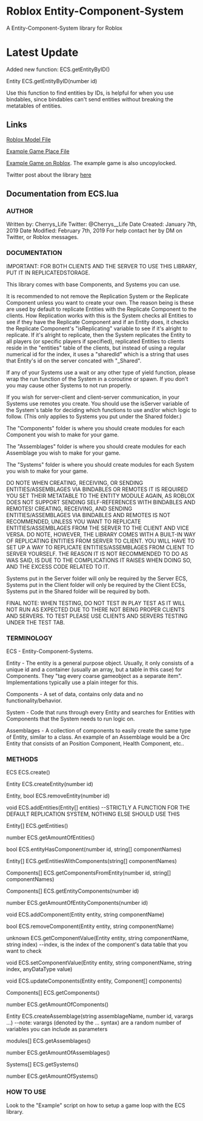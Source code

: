 # Roblox Entity-Component-System
A Entity-Component-System library for Roblox

# Latest Update
Added new function: ECS.getEntityByID()

Entity ECS.getEntityByID(number id)

Use this function to find entities by IDs, is helpful for when you use bindables, since bindables can't send entities
without breaking the metatables of entities.

## Links

[Roblox Model File](https://github.com/Cherrruuu/Roblox-Entity-Component-System/blob/master/Other/ECS.rbxm)

[Example Game Place File](https://github.com/Cherrruuu/Roblox-Entity-Component-System/blob/master/Other/Coin-Collect-Example-Game.rbxl)

[Example Game on Roblox](https://www.roblox.com/games/2784186475/Coin-Collect-Example-Game). The example game is also uncopylocked.

Twitter post about the library [here](https://twitter.com/Cherrys__Life/status/1094385102480646145)

## Documentation from ECS.lua

### AUTHOR



Written by: Cherrys_Life
Twitter: @Cherrys__Life
Date Created: January 7th, 2019
Date Modified: February 7th, 2019
For help contact her by DM on Twitter, or Roblox messages.



### DOCUMENTATION



IMPORTANT: FOR BOTH CLIENTS AND THE SERVER TO USE THIS LIBRARY, PUT IT IN REPLICATEDSTORAGE.

This library comes with base Components, and Systems you can use. 

It is recommended to not remove the Replication System or the Replicate Component unless you want to create your own.
The reason being is these are used by default to replicate Entities with the Replicate Component to the clients.
How Replication works with this is the System checks all Entities to see if they have the Replicate Component
and if an Entity does, it checks the Replicate Component's "isReplicating" variable to see if it's alright to replicate.
If it's alright to replicate, then the System replicates the Entity to all players (or specific players if specified),
replicated Entities to clients reside in the "entities" table of the clients, but instead of using a regular numerical id
for the index, it uses a "sharedId" which is a string that uses that Entity's id on the server concated with "_Shared".

If any of your Systems use a wait or any other type of yield function, please wrap the run function
of the System in a coroutine or spawn. If you don't you may cause other Systems to not run properly.

If you wish for server-client and client-server communication, in your Systems use remotes you create.
You should use the isServer variable of the System's table for deciding which functions to use and/or which logic to follow. (This only applies
to Systems you put under the Shared folder.)

The "Components" folder is where you should create modules
for each Component you wish to make for your game.

The "Assemblages" folder is where you should create modules
for each Assemblage you wish to make for your game.

The "Systems" folder is where you should create modules
for each System you wish to make for your game.

DO NOTE WHEN CREATING, RECEIVING, OR SENDING ENTITIES/ASSEMBLAGES VIA BINDABLES OR REMOTES IT IS REQUIRED YOU
SET THEIR METATABLE TO THE ENTITY MODULE AGAIN, AS ROBLOX DOES NOT SUPPORT SENDING SELF-REFERENCES WITH BINDABLES AND REMOTES!
CREATING, RECEIVING, AND SENDING ENTITIES/ASSEMBLAGES VIA BINDABLES AND REMOTES IS NOT RECOMMENDED, UNLESS YOU WANT TO REPLICATE ENTITIES/ASSEMBLAGES
FROM THE SERVER TO THE CLIENT AND VICE VERSA. DO NOTE, HOWEVER, THE LIBRARY COMES WITH A BUILT-IN WAY OF REPLICATING ENTITIES FROM SERVER TO CLIENT.
YOU WILL HAVE TO SET UP A WAY TO REPLICATE ENTITIES/ASSEMBLAGES FROM CLIENT TO SERVER YOURSELF.
THE REASON IT IS NOT RECOMMENDED TO DO AS WAS SAID, IS DUE TO THE COMPLICATIONS IT RAISES WHEN DOING SO, AND THE EXCESS CODE RELATED TO IT.

Systems put in the Server folder will only be required by the Server ECS, Systems put in the Client folder will only be required by the Client ECSs,
Systems put in the Shared folder will be required by both.

FINAL NOTE: WHEN TESTING, DO NOT TEST IN PLAY TEST AS IT WILL NOT RUN AS EXPECTED DUE TO THERE NOT BEING PROPER CLIENTS AND SERVERS.
TO TEST PLEASE USE CLIENTS AND SERVERS TESTING UNDER THE TEST TAB.



### TERMINOLOGY



ECS - Entity-Component-Systems.

Entity - The entity is a general purpose object.
Usually, it only consists of a unique id 
and a container (usually an array, but a table in this case) for Components. 
They "tag every coarse gameobject as a separate item". 
Implementations typically use a plain integer for this.

Components - A set of data, contains only data and no functionality/behavior.

System - Code that runs through every Entity and searches for Entities with
Components that the System needs to run logic on.

Assemblages - A collection of components to easily create the same type of Entity,
similar to a class. An example of an Assemblage would be a Orc Entity that consists of
an Position Component, Health Component, etc..



### METHODS



ECS ECS.create()


Entity ECS.createEntity(number id)

Entity, bool ECS.removeEntity(number id)

void ECS.addEntities(Entity[] entities) --STRICTLY A FUNCTION FOR THE DEFAULT REPLICATION SYSTEM, NOTHING ELSE SHOULD USE THIS

Entity[] ECS.getEntities()

number ECS.getAmountOfEntities()

bool ECS.entityHasComponent(number id, string[] componentNames)

Entity[] ECS.getEntitiesWithComponents(string[] componentNames)

Components[] ECS.getComponentsFromEntity(number id, string[] componentNames)

Components[] ECS.getEntityComponents(number id)

number ECS.getAmountOfEntityComponents(number id)


void ECS.addComponent(Entity entity, string componentName)

bool ECS.removeComponent(Entity entity, string componentName)

unknown ECS.getComponentValue(Entity entity, string componentName, string index) --index, is the index of the component's data 
table that you want to check

void ECS.setComponentValue(Entity entity, string componentName, string index, anyDataType value)

void ECS.updateComponents(Entity entity, Component[] components)

Components[] ECS.getComponents()

number ECS.getAmountOfComponents()


Entity ECS.createAssemblage(string assemblageName, number id, varargs ...) --note: varargs (denoted by the ... syntax) are a random number of variables you can include as parameters

modules[] ECS.getAssemblages()

number ECS.getAmountOfAssemblages()


Systems[] ECS.getSystems()

number ECS.getAmountOfSystems()



### HOW TO USE



Look to the "Example" script on how to setup a game loop with the ECS library.
